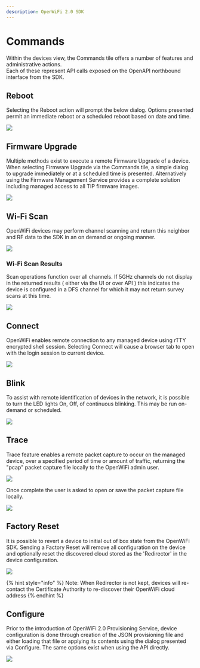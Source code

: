 ```yaml
---
description: OpenWiFi 2.0 SDK
---
```


# Commands

Within the devices view, the Commands tile offers a number of features and administrative actions.\
Each of these represent API calls exposed on the OpenAPI northbound interface from the SDK.

## Reboot

Selecting the Reboot action will prompt the below dialog. Options presented permit an immediate reboot or a scheduled reboot based on date and time.

![](<../../../.gitbook/assets/Screen Shot 2021-07-29 at 2.25.03 PM.png>)

## Firmware Upgrade

Multiple methods exist to execute a remote Firmware Upgrade of a device. When selecting Firmware Upgrade via the Commands tile, a simple dialog to upgrade immediately or at a scheduled time is presented. Alternatively using the Firmware Management Service provides a complete solution including managed access to all TIP firmware images.

![](<../../../.gitbook/assets/Screen Shot 2021-07-29 at 2.28.44 PM.png>)

## Wi-Fi Scan

OpenWiFi devices may perform channel scanning and return this neighbor and RF data to the SDK in an on demand or ongoing manner.

![](<../../../.gitbook/assets/Screen Shot 2021-07-29 at 2.31.03 PM.png>)

### Wi-Fi Scan Results

Scan operations function over all channels. If 5GHz channels do not display in the returned results ( either via the UI or over API ) this indicates the device is configured in a DFS channel for which it may not return survey scans at this time.

![](<../../../.gitbook/assets/Screen Shot 2021-07-29 at 2.33.58 PM.png>)

## Connect

OpenWiFi enables remote connection to any managed device using rTTY encrypted shell session. Selecting Connect will cause a browser tab to open with the login session to current device.

![](<../../../.gitbook/assets/Screen Shot 2021-07-29 at 2.35.48 PM.png>)

## Blink

To assist with remote identification of devices in the network, it is possible to turn the LED lights On, Off, of continuous blinking. This may be run on-demand or scheduled.

![](<../../../.gitbook/assets/Screen Shot 2021-07-29 at 2.37.30 PM.png>)

## Trace

Trace feature enables a remote packet capture to occur on the managed device, over a specified period of time or amount of traffic, returning the "pcap" packet capture file locally to the OpenWiFi admin user.

![](<../../../.gitbook/assets/Screen Shot 2021-07-29 at 2.39.24 PM.png>)

Once complete the user is asked to open or save the packet capture file locally.

![](<../../../.gitbook/assets/image (33).png>)

## Factory Reset

It is possible to revert a device to initial out of box state from the OpenWiFi SDK. Sending a Factory Reset will remove all configuration on the device and optionally reset the discovered cloud stored as the 'Redirector' in the device configuration.

![](<../../../.gitbook/assets/Screen Shot 2021-07-29 at 2.46.29 PM.png>)

{% hint style="info" %}
Note: When Redirector is not kept, devices will re-contact the Certificate Authority to re-discover their OpenWiFi cloud address
{% endhint %}

## Configure

Prior to the introduction of OpenWiFi 2.0 Provisioning Service, device configuration is done through creation of the JSON provisioning file and either loading that file or applying its contents using the dialog presented via Configure. The same options exist when using the API directly.

![](<../../../.gitbook/assets/Screen Shot 2021-07-29 at 2.48.31 PM.png>)
